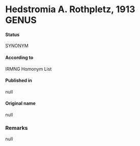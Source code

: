 # Hedstromia A. Rothpletz, 1913 GENUS

#### Status
SYNONYM

#### According to
IRMNG Homonym List

#### Published in
null

#### Original name
null

### Remarks
null